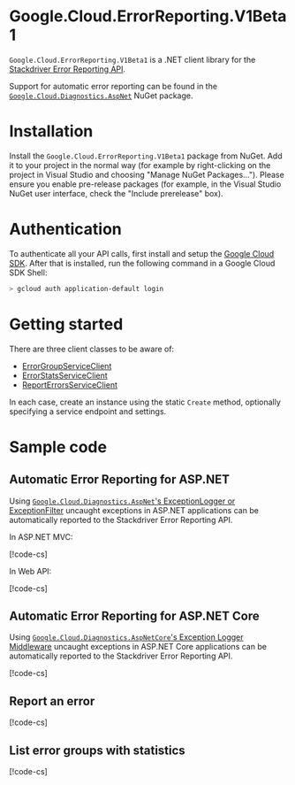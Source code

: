 # Google.Cloud.ErrorReporting.V1Beta1

`Google.Cloud.ErrorReporting.V1Beta1` is a .NET client
library for the [Stackdriver Error Reporting
API](https://cloud.google.com/error-reporting/).

Support for automatic error reporting can be found in the
[`Google.Cloud.Diagnostics.AspNet`](../Google.Cloud.Diagnostics.AspNet/index.html)
NuGet package.

# Installation

Install the `Google.Cloud.ErrorReporting.V1Beta1` package from NuGet. Add it to
your project in the normal way (for example by right-clicking on the
project in Visual Studio and choosing "Manage NuGet Packages...").
Please ensure you enable pre-release packages (for example, in the
Visual Studio NuGet user interface, check the "Include prerelease"
box).

# Authentication

To authenticate all your API calls, first install and setup the
[Google Cloud SDK](https://cloud.google.com/sdk/). After that is
installed, run the following command in a Google Cloud SDK Shell:

```sh
> gcloud auth application-default login
```

# Getting started

There are three client classes to be aware of:

- [ErrorGroupServiceClient](obj/api/Google.Cloud.ErrorReporting.V1Beta1.ErrorGroupServiceClient.yml)
- [ErrorStatsServiceClient](obj/api/Google.Cloud.ErrorReporting.V1Beta1.ErrorStatsServiceClient.yml)
- [ReportErrorsServiceClient](obj/api/Google.Cloud.ErrorReporting.V1Beta1.ReportErrorsServiceClient.yml)

In each case, create an instance using the static `Create` method,
optionally specifying a service endpoint and settings.

# Sample code

## Automatic Error Reporting for ASP.NET

Using [`Google.Cloud.Diagnostics.AspNet`'s ExceptionLogger or ExceptionFilter](../Google.Cloud.Diagnostics.AspNet/index.html)
uncaught exceptions in ASP.NET applications can be automatically reported to the Stackdriver Error Reporting API.

In ASP.NET MVC:

[!code-cs[](../Google.Cloud.Diagnostics.AspNet/obj/snippets/Google.Cloud.Diagnostics.AspNet.AspNet.txt#RegisterExceptionLoggerMvc)]

In Web API:

[!code-cs[](../Google.Cloud.Diagnostics.AspNet/obj/snippets/Google.Cloud.Diagnostics.AspNet.AspNet.txt#RegisterExceptionLoggerWebApi)]

## Automatic Error Reporting for ASP.NET Core

Using [`Google.Cloud.Diagnostics.AspNetCore`'s Exception Logger Middleware](../Google.Cloud.Diagnostics.AspNetCore/index.html)
uncaught exceptions in ASP.NET Core applications can be automatically reported to the Stackdriver Error Reporting API.

[!code-cs[](../Google.Cloud.Diagnostics.AspNetCore/obj/snippets/Google.Cloud.Diagnostics.AspNetCore.AspNetCore.txt#ReportUnandledExceptions)]

## Report an error

[!code-cs[](obj/snippets/Google.Cloud.ErrorReporting.V1Beta1.ReportErrorsServiceClient.txt#ReportErrorEvent)]

## List error groups with statistics

[!code-cs[](obj/snippets/Google.Cloud.ErrorReporting.V1Beta1.ErrorStatsServiceClient.txt#ListGroupStats)]
